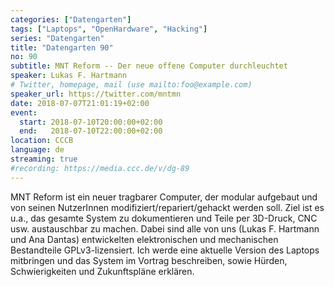 ```yaml
---
categories: ["Datengarten"]
tags: ["Laptops", "OpenHardware", "Hacking"]
series: "Datengarten"
title: "Datengarten 90"
no: 90
subtitle: MNT Reform -- Der neue offene Computer durchleuchtet
speaker: Lukas F. Hartmann
# Twitter, homepage, mail (use mailto:foo@example.com)
speaker_url: https://twitter.com/mntmn
date: 2018-07-07T21:01:19+02:00
event:
  start: 2018-07-10T20:00:00+02:00
  end:   2018-07-10T22:00:00+02:00
location: CCCB
language: de
streaming: true
#recording: https://media.ccc.de/v/dg-89
---
```


MNT Reform ist ein neuer tragbarer Computer, der modular aufgebaut und von seinen NutzerInnen modifiziert/repariert/gehackt werden soll. Ziel ist es u.a., das gesamte System zu dokumentieren und Teile per 3D-Druck, CNC usw. austauschbar zu machen. Dabei sind alle von uns (Lukas F. Hartmann und Ana Dantas) entwickelten elektronischen und mechanischen Bestandteile GPLv3-lizensiert. Ich werde eine aktuelle Version des Laptops mitbringen und das System im Vortrag beschreiben, sowie Hürden, Schwierigkeiten und Zukunftspläne erklären.


